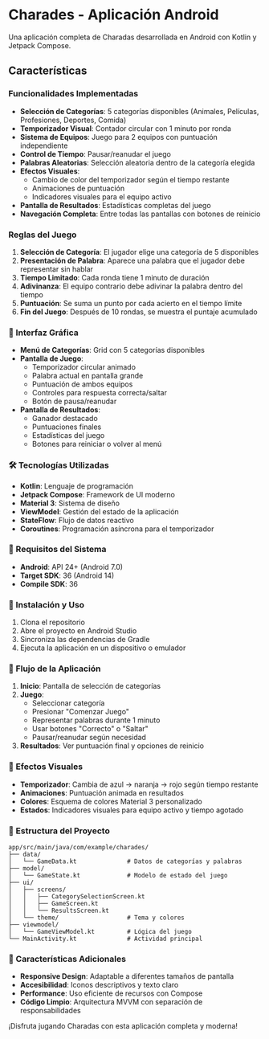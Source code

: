 # Charades - Aplicación Android

Una aplicación completa de Charadas desarrollada en Android con Kotlin y Jetpack Compose.

## Características

### Funcionalidades Implementadas

- **Selección de Categorías**: 5 categorías disponibles (Animales, Películas, Profesiones, Deportes, Comida)
- **Temporizador Visual**: Contador circular con 1 minuto por ronda
- **Sistema de Equipos**: Juego para 2 equipos con puntuación independiente
- **Control de Tiempo**: Pausar/reanudar el juego
- **Palabras Aleatorias**: Selección aleatoria dentro de la categoría elegida
- **Efectos Visuales**: 
  - Cambio de color del temporizador según el tiempo restante
  - Animaciones de puntuación
  - Indicadores visuales para el equipo activo
- **Pantalla de Resultados**: Estadísticas completas del juego
- **Navegación Completa**: Entre todas las pantallas con botones de reinicio

### Reglas del Juego

1. **Selección de Categoría**: El jugador elige una categoría de 5 disponibles
2. **Presentación de Palabra**: Aparece una palabra que el jugador debe representar sin hablar
3. **Tiempo Limitado**: Cada ronda tiene 1 minuto de duración
4. **Adivinanza**: El equipo contrario debe adivinar la palabra dentro del tiempo
5. **Puntuación**: Se suma un punto por cada acierto en el tiempo límite
6. **Fin del Juego**: Después de 10 rondas, se muestra el puntaje acumulado

### 🎨 Interfaz Gráfica

- **Menú de Categorías**: Grid con 5 categorías disponibles
- **Pantalla de Juego**: 
  - Temporizador circular animado
  - Palabra actual en pantalla grande
  - Puntuación de ambos equipos
  - Controles para respuesta correcta/saltar
  - Botón de pausa/reanudar
- **Pantalla de Resultados**: 
  - Ganador destacado
  - Puntuaciones finales
  - Estadísticas del juego
  - Botones para reiniciar o volver al menú

### 🛠️ Tecnologías Utilizadas

- **Kotlin**: Lenguaje de programación
- **Jetpack Compose**: Framework de UI moderno
- **Material 3**: Sistema de diseño
- **ViewModel**: Gestión del estado de la aplicación
- **StateFlow**: Flujo de datos reactivo
- **Coroutines**: Programación asíncrona para el temporizador

### 📱 Requisitos del Sistema

- **Android**: API 24+ (Android 7.0)
- **Target SDK**: 36 (Android 14)
- **Compile SDK**: 36

### 🚀 Instalación y Uso

1. Clona el repositorio
2. Abre el proyecto en Android Studio
3. Sincroniza las dependencias de Gradle
4. Ejecuta la aplicación en un dispositivo o emulador

### 🎯 Flujo de la Aplicación

1. **Inicio**: Pantalla de selección de categorías
2. **Juego**: 
   - Seleccionar categoría
   - Presionar "Comenzar Juego"
   - Representar palabras durante 1 minuto
   - Usar botones "Correcto" o "Saltar"
   - Pausar/reanudar según necesidad
3. **Resultados**: Ver puntuación final y opciones de reinicio

### 🎨 Efectos Visuales

- **Temporizador**: Cambia de azul → naranja → rojo según tiempo restante
- **Animaciones**: Puntuación animada en resultados
- **Colores**: Esquema de colores Material 3 personalizado
- **Estados**: Indicadores visuales para equipo activo y tiempo agotado

### 🔧 Estructura del Proyecto

```
app/src/main/java/com/example/charades/
├── data/
│   └── GameData.kt              # Datos de categorías y palabras
├── model/
│   └── GameState.kt             # Modelo de estado del juego
├── ui/
│   ├── screens/
│   │   ├── CategorySelectionScreen.kt
│   │   ├── GameScreen.kt
│   │   └── ResultsScreen.kt
│   └── theme/                   # Tema y colores
├── viewmodel/
│   └── GameViewModel.kt         # Lógica del juego
└── MainActivity.kt              # Actividad principal
```

### 🎉 Características Adicionales

- **Responsive Design**: Adaptable a diferentes tamaños de pantalla
- **Accesibilidad**: Iconos descriptivos y texto claro
- **Performance**: Uso eficiente de recursos con Compose
- **Código Limpio**: Arquitectura MVVM con separación de responsabilidades

¡Disfruta jugando Charadas con esta aplicación completa y moderna!
